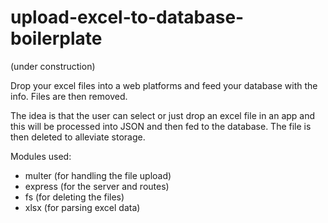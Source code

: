 # upload-excel-to-database-boilerplate

(under construction)

Drop your excel files into a web platforms and feed your database with the info. Files are then removed.

The idea is that the user can select or just drop an excel file in an app and this will be processed into JSON and then fed to the database.
The file is then deleted to alleviate storage.

Modules used:
- multer (for handling the file upload)
- express (for the server and routes)
- fs (for deleting the files)
- xlsx (for parsing excel data)
